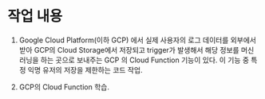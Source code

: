 
# 작업 내용

1. Google Cloud Platform(이하 GCP) 에서 실제 사용자의 로그 데이터를 외부에서 받아 GCP의 Cloud Storage에서 저장되고 trigger가 발생해서 해당 정보를 머신 러닝을 하는 곳으로 보내주는 GCP 의 Cloud Function 기능이 있다.
이 기능 중 특정 익명 유저의 저장을 제한하는 코드 작업.
  
2. GCP의 Cloud Function 학습.
